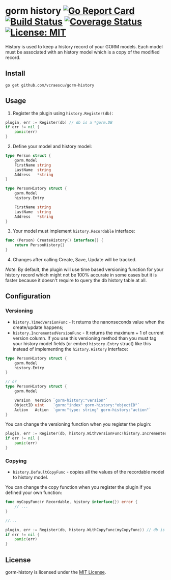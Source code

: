 # gorm history [![Go Report Card](https://goreportcard.com/badge/github.com/vcraescu/gorm-history)](https://goreportcard.com/report/github.com/vcraescu/gorm-history) [![Build Status](https://travis-ci.com/vcraescu/gorm-history.svg?branch=master)](https://travis-ci.com/vcraescu/gorm-history) [![Coverage Status](https://coveralls.io/repos/github/vcraescu/gorm-history/badge.svg?branch=master)](https://coveralls.io/github/vcraescu/gorm-history?branch=master) [![License: MIT](https://img.shields.io/badge/License-MIT-yellow.svg)](https://opensource.org/licenses/MIT)
History is used to keep a history record of your GORM models.
Each model must be associated with an history model which is a copy of the modified record.

## Install
```
go get github.com/vcraescu/gorm-history
```

## Usage
1. Register the plugin using `history.Register(db)`:

```go
plugin, err := Register(db) // db is a *gorm.DB
if err != nil {
    panic(err)
}
```

2. Define your model and history model:
```go
type Person struct {
	gorm.Model
	FirstName string
	LastName  string
	Address   *string
}

type PersonHistory struct {
	gorm.Model
	history.Entry

	FirstName string
	LastName  string
	Address   *string
}
```

3. Your model must implement `history.Recordable` interface:
```go
func (Person) CreateHistory() interface{} {
	return PersonHistory{}
}
```

4. Changes after calling Create, Save, Update will be tracked.


*Note*: By default, the plugin will use time based versioning function for your history record which might not be 100%
accurate in some cases but it is faster because it doesn't require to query the db history table at all.

## Configuration

### Versioning 

* `history.TimedVersionFunc` - It returns the nanonseconds value when the create/update happens;
* `history.IncrementedVersionFunc` - It returns the maximum + 1 of current version column. If you use this versioning 
method than you must tag your history model fields (or embed `history.Entry` struct) like this instead of 
implementing the `history.History` interface:

```go
type PersonHistory struct {
	gorm.Model
	history.Entry
}

// or 
type PersonHistory struct {
	gorm.Model

	Version  Version `gorm-history:"version"`
	ObjectID uint    `gorm:"index" gorm-history:"objectID"`
	Action   Action  `gorm:"type: string" gorm-history:"action"`
}
```


You can change the versioning function when you register the plugin:
```go
plugin, err := Register(db, history.WithVersionFunc(history.IncrementedVersionFunc)) // db is a *gorm.DB
if err != nil {
    panic(err)
}
```

### Copying 

* `history.DefaultCopyFunc` - copies all the values of the recordable model to history model.

You can change the copy function when you register the plugin if you defined your own function:

```go
func myCopyFunc(r Recordable, history interface{}) error {
    // ...
}

//...

plugin, err := Register(db, history.WithCopyFunc(myCopyFunc)) // db is a *gorm.DB
if err != nil {
    panic(err)
}
```

## License

gorm-history is licensed under the [MIT License](LICENSE).
